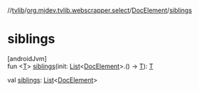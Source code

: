 //[tvlib](../../../index.md)/[org.mjdev.tvlib.webscrapper.select](../index.md)/[DocElement](index.md)/[siblings](siblings.md)

# siblings

[androidJvm]\
fun &lt;[T](siblings.md)&gt; [siblings](siblings.md)(init: [List](https://kotlinlang.org/api/latest/jvm/stdlib/kotlin.collections/-list/index.html)&lt;[DocElement](index.md)&gt;.() -&gt; [T](siblings.md)): [T](siblings.md)

val [siblings](siblings.md): [List](https://kotlinlang.org/api/latest/jvm/stdlib/kotlin.collections/-list/index.html)&lt;[DocElement](index.md)&gt;
